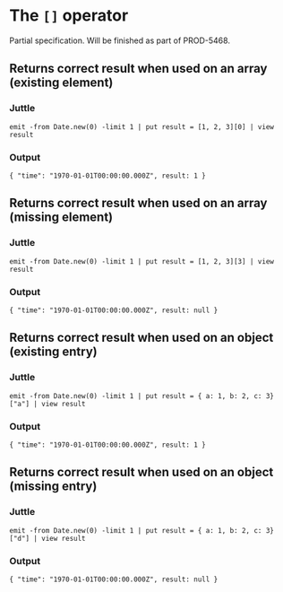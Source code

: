 # The `[]` operator

Partial specification. Will be finished as part of PROD-5468.

## Returns correct result when used on an array (existing element)

### Juttle

    emit -from Date.new(0) -limit 1 | put result = [1, 2, 3][0] | view result

### Output

    { "time": "1970-01-01T00:00:00.000Z", result: 1 }

## Returns correct result when used on an array (missing element)

### Juttle

    emit -from Date.new(0) -limit 1 | put result = [1, 2, 3][3] | view result

### Output

    { "time": "1970-01-01T00:00:00.000Z", result: null }

## Returns correct result when used on an object (existing entry)

### Juttle

    emit -from Date.new(0) -limit 1 | put result = { a: 1, b: 2, c: 3}["a"] | view result

### Output

    { "time": "1970-01-01T00:00:00.000Z", result: 1 }

## Returns correct result when used on an object (missing entry)

### Juttle

    emit -from Date.new(0) -limit 1 | put result = { a: 1, b: 2, c: 3}["d"] | view result

### Output

    { "time": "1970-01-01T00:00:00.000Z", result: null }
